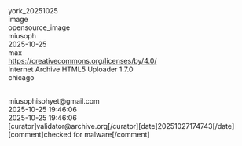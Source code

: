 ## <metadata>
  <identifier>york_20251025</identifier><br>
  <mediatype>image</mediatype><br>
  <collection>opensource_image</collection><br>
  <creator>miusoph</creator><br>
  <date>2025-10-25</date><br>
  <description>max</description><br>
  <licenseurl>https://creativecommons.org/licenses/by/4.0/</licenseurl><br>
  <scanner>Internet Archive HTML5 Uploader 1.7.0</scanner><br>
  <subject>chicago</subject><br>
  <title>york</title><br
  <uploader>miusophisohyet@gmail.com</uploader><br>
  <publicdate>2025-10-25 19:46:06</publicdate><br>
  <addeddate>2025-10-25 19:46:06</addeddate><br>
  <curation>[curator]validator@archive.org[/curator][date]20251027174743[/date][comment]checked for malware[/comment]</curation><br>
</metadata>
